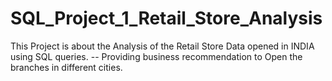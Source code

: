 # SQL_Project_1_Retail_Store_Analysis
This Project is about the Analysis of the Retail Store Data opened in INDIA using SQL queries.
-- Providing business recommendation to Open the branches in different cities. 
